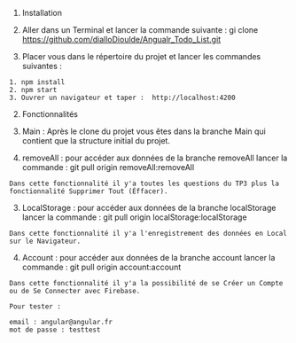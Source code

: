 
1. Installation
  1. Aller dans un Terminal et lancer la commande suivante : 
  gi clone https://github.com/dialloDioulde/Angualr_Todo_List.git
 
  2. Placer vous dans le répertoire du projet et lancer les commandes suivantes : 
  
    1. npm install
    2. npm start
    3. Ouvrer un navigateur et taper :  http://localhost:4200
    
2. Fonctionnalités 
  1. Main : 
    Après le clone du projet vous êtes dans la branche Main qui contient que la structure initial du projet.
    
  3. removeAll : 
    pour accéder aux données de la branche removeAll lancer la commande : 
    git pull origin removeAll:removeAll
    
    Dans cette fonctionnalité il y'a toutes les questions du TP3 plus la fonctionnalité Supprimer Tout (Éffacer).
    
  3. LocalStorage : 
    pour accéder aux données de la branche localStorage lancer la commande : 
    git pull origin localStorage:localStorage
    
    Dans cette fonctionnalité il y'a l'enregistrement des données en Local sur le Navigateur. 
    
  4. Account : 
    pour accéder aux données de la branche account lancer la commande : 
    git pull origin account:account
    
    Dans cette fonctionnalité il y'a la possibilité de se Créer un Compte ou de Se Connecter avec Firebase. 
    
    Pour tester : 
    
    email : angular@angular.fr
    mot de passe : testtest
    
